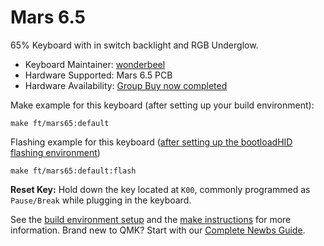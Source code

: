 # Mars 6.5

65% Keyboard with in switch backlight and RGB Underglow. 

* Keyboard Maintainer: [wonderbeel](https://github.com/wonderbeel)
* Hardware Supported: Mars 6.5 PCB
* Hardware Availability: [Group Buy now completed](https://geekhack.org/index.php?topic=98601.0)

Make example for this keyboard (after setting up your build environment):

    make ft/mars65:default

Flashing example for this keyboard ([after setting up the bootloadHID flashing environment](https://docs.qmk.fm/#/flashing_bootloadhid))

    make ft/mars65:default:flash

**Reset Key:** Hold down the key located at `K00`, commonly programmed as `Pause/Break` while plugging in the keyboard.

See the [build environment setup](https://docs.qmk.fm/#/getting_started_build_tools) and the [make instructions](https://docs.qmk.fm/#/getting_started_make_guide) for more information. Brand new to QMK? Start with our [Complete Newbs Guide](https://docs.qmk.fm/#/newbs).
